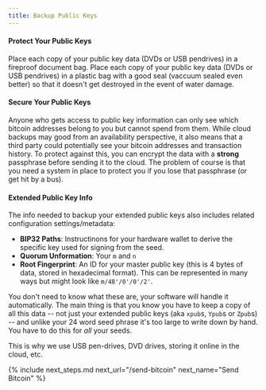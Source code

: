 ```yaml
---
title: Backup Public Keys
---
```



#### Protect Your Public Keys
Place each copy of your public key data (DVDs or USB pendrives) in a fireproof document bag.
Place each copy of your public key data (DVDs or USB pendrives) in a plastic bag with a good seal (vaccuum sealed even better) so that it doesn't get destroyed in the event of water damage.

#### Secure Your Public Keys
Anyone who gets access to public key information can only see which bitcoin addresses belong to you but cannot spend from them.
While cloud backups may good from an availability perspective, it also means that a third party could potentially see your bitcoin addresses and transaction history.
To protect against this, you can encrypt the data with a **strong** passphrase before sending it to the cloud.
The problem of course is that you need a system in place to protect you if you lose that passphrase (or get hit by a bus).

#### Extended Public Key Info
The info needed to backup your extended public keys also includes related configuration settings/metadata:
* **BIP32 Paths**: Instructinons for your hardware wallet to derive the specific key used for signing from the seed. 
* **Quorum Unformation**: Your `m` and `n`
* **Root Fingerprint**: An ID for your master public key (this is 4 bytes of data, stored in hexadecimal format). This can be represented in many ways but might look like `m/48'/0'/0'/2'`.

You don't need to know what these are, your software will handle it automatically.
The main thing is that you know you have to keep a copy of all this data -- not just your extended public keys (aka `xpub`s, `Ypub`s or `Zpub`s) -- and unlike your 24 word seed phrase it's too large to write down by hand.
You have to do this for *all* your seeds.

This is why we use USB pen-drives, DVD drives, storing it online in the cloud, etc.


{% include next_steps.md next_url="/send-bitcoin" next_name="Send Bitcoin" %}
